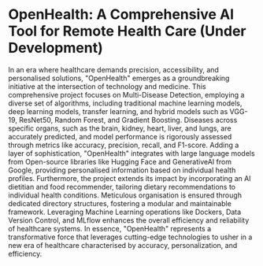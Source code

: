 # OpenHealth: A Comprehensive AI Tool for Remote Health Care (Under Development)

In an era where healthcare demands precision, accessibility, and personalised solutions, "OpenHealth" emerges as a groundbreaking initiative at the intersection of technology and medicine. This comprehensive project focuses on Multi-Disease Detection, employing a diverse set of algorithms, including traditional machine learning models, deep learning models, transfer learning, and hybrid models such as VGG-19, ResNet50, Random Forest, and Gradient Boosting. Diseases across specific organs, such as the brain, kidney, heart, liver, and lungs, are accurately predicted, and model performance is rigorously assessed through metrics like accuracy, precision, recall, and F1-score. Adding a layer of sophistication, "OpenHealth" integrates with large language models from Open-source libraries like Hugging Face and GenerativeAI from Google, providing personalised information based on individual health profiles. Furthermore, the project extends its impact by incorporating an AI dietitian and food recommender, tailoring dietary recommendations to individual health conditions. Meticulous organisation is ensured through dedicated directory structures, fostering a modular and maintainable framework. Leveraging Machine Learning operations like Dockers, Data Version Control, and MLflow enhances the overall efficiency and reliability of healthcare systems. In essence, "OpenHealth" represents a transformative force that leverages cutting-edge technologies to usher in a new era of healthcare characterised by accuracy, personalization, and efficiency.
